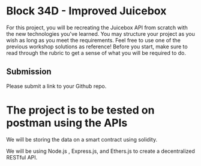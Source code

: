 # Block 34D - Improved Juicebox

For this project, you will be recreating the Juicebox API from scratch with the new technologies you've learned. You may structure your project as you wish as long as you meet the requirements. Feel free to use one of the previous workshop solutions as reference! Before you start, make sure to read through the rubric to get a sense of what you will be required to do.

## Submission

Please submit a link to your Github repo.




# The project is to be tested on postman using the APIs 
We will be storing the data on a smart contract using solidity.

We will be using 
Node.js , Express.js, and Ethers.js to create a decentralized RESTful API.